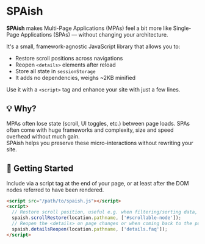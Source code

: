 # SPAish

**SPAish** makes Multi-Page Applications (MPAs) feel a bit more like Single-Page Applications (SPAs) — without changing your architecture.

It's a small, framework-agnostic JavaScript library that allows you to:
- Restore scroll positions across navigations
- Reopen `<details>` elements after reload
- Store all state in `sessionStorage`
- It adds no dependencies, weighs ~2KB minified

Use it with a `<script>` tag and enhance your site with just a few lines.

## 💡 Why?

MPAs often lose state (scroll, UI toggles, etc.) between page loads.
SPAs often come with huge frameworks and complexity, size and speed overhead without much gain.  
SPAish helps you preserve these micro-interactions without rewriting your site.

## 🚀 Getting Started

Include via a script tag at the end of your page, or at least after the
DOM nodes referred to have been rendered.

```html
<script src="/path/to/spaish.js"></script>
<script>
  // Restore scroll position, useful e.g. when filtering/sorting data, big forms, comments, threads, ...
  spaish.scrollRestore(location.pathname, ['#scrollable-node']);
  // Reopen the <details> on page changes or when coming back to the page.
  spaish.detailsReopen(location.pathname, ['details.faq']);
</script>